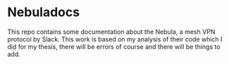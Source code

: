 # Nebuladocs

This repo contains some documentation about the Nebula, a mesh VPN protocol by Slack.
This work is based on my analysis of their code which I did for my thesis, there will be errors of course and there will be things to add.
